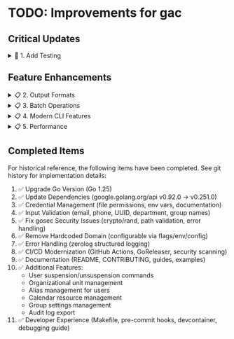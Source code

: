 # TODO: Improvements for gac

## Critical Updates

<details>
<summary>🚧 1. Add Testing</summary>

- [x] Add unit tests for helper functions (parsePhone, parseAddress, etc.)
- [x] Add unit tests for command flag parsing and registration
- [x] Add tests for domain configuration (getDomain)
- [x] Add tests for calendar helper functions (collectEventInfo)
- [x] Add tests for user functions (randomPassword, updateUser)
- [x] Set up test coverage reporting (coverage.out, coverage.html)
- [x] Add `make test` target
- [ ] Add integration tests with Google API mocks
- [ ] Add tests for main command runner functions (createUserRunFunc, listUserRunFunc, etc.)
- [ ] Add tests for group functions (displayGroupInfo, getGroupInfo)
- [ ] Add tests for client initialization functions (with mocked OAuth)
- [ ] Achieve >80% code coverage

**Rationale:** No test files exist currently. Testing is critical for reliability and maintenance.

**Status:** 🚧 In Progress (23.6% coverage achieved)
Test files created:
- `cmd/user_test.go`: Tests for randomPassword, updateUser
- `cmd/root_test.go`: Tests for getDomain and root command flags
- `cmd/group_test.go`: Tests for group email construction
- `cmd/commands_test.go`: Tests for command registration and flags
- `cmd/user_update_test.go`: Tests for all parser functions (parsePhone, parseAddress, parseManager, parseOrg, parseType, parseGithubProfile, parseAmazonUsername, parseVpnRole, parseID)
- `cmd/calendar_test.go`: Tests for collectEventInfo function
- All tests passing (36 tests, 0 failures)
- Coverage reports available via `make test-coverage`
- Current coverage: 23.6% (started at 0%)

**Next Steps to Reach >80% Coverage:**
1. Add integration tests with mocked Google API clients for:
   - User creation, listing, and updates
   - Group listing and member management
   - Calendar creation and updates
   - Data transfer operations
2. Add tests for command runner functions (currently 0% coverage)
3. Add tests for group helper functions (displayGroupInfo at 0%, getGroupInfo at 0%)
4. Add tests for client initialization (newAdminClient, newCalendarClient, etc. currently at 0%)
5. Consider testing error handling paths and edge cases

</details>

## Feature Enhancements

<details>
<summary>📋 2. Output Formats</summary>

- [ ] Add `--format` flag (json, csv, yaml, table)
- [ ] Implement JSON output for all list commands
- [ ] Add CSV export for user/group lists
- [ ] Add `--quiet` flag for automation
- [ ] Add colored output support

**Rationale:** Better integration with automation scripts.

</details>

<details>
<summary>📋 3. Batch Operations</summary>

- [ ] Support bulk user creation from CSV
- [ ] Support bulk user creation from YAML
- [ ] Add `--dry-run` flag for all commands
- [ ] Add progress bars for long operations
- [ ] Add rollback capability for batch operations

**Rationale:** Improve efficiency for large-scale operations.

</details>

<details>
<summary>📋 4. Modern CLI Features</summary>

- [ ] Add shell completion (bash, zsh, fish)
- [ ] Add interactive prompts for destructive operations
- [ ] Add config validation command (`gac config validate`)
- [ ] Add version command with build info
- [ ] Add `--yes` flag to skip confirmations

**Rationale:** Improve user experience and safety.

</details>

<details>
<summary>📋 5. Performance</summary>

- [ ] Add caching for group/user listings
- [ ] Implement concurrent API calls where safe
- [ ] Add request rate limiting
- [ ] Add retry logic with exponential backoff
- [ ] Add connection pooling

**Rationale:** Improve performance and handle API quotas gracefully.

</details>

## Completed Items

For historical reference, the following items have been completed. See git history for implementation details:

1. ✅ Upgrade Go Version (Go 1.25)
2. ✅ Update Dependencies (google.golang.org/api v0.92.0 → v0.251.0)
3. ✅ Credential Management (file permissions, env vars, documentation)
4. ✅ Input Validation (email, phone, UUID, department, group names)
5. ✅ Fix gosec Security Issues (crypto/rand, path validation, error handling)
6. ✅ Remove Hardcoded Domain (configurable via flags/env/config)
7. ✅ Error Handling (zerolog structured logging)
8. ✅ CI/CD Modernization (GitHub Actions, GoReleaser, security scanning)
9. ✅ Documentation (README, CONTRIBUTING, guides, examples)
10. ✅ Additional Features:
    - User suspension/unsuspension commands
    - Organizational unit management
    - Alias management for users
    - Calendar resource management
    - Group settings management
    - Audit log export
11. ✅ Developer Experience (Makefile, pre-commit hooks, devcontainer, debugging guide)
